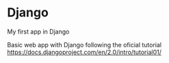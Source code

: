 # Django
My first app in Django

Basic web app with Django following the oficial tutorial
https://docs.djangoproject.com/en/2.0/intro/tutorial01/
